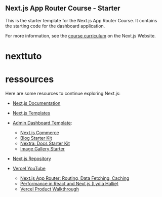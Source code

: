 ## Next.js App Router Course - Starter

This is the starter template for the Next.js App Router Course. It contains the starting code for the dashboard application.

For more information, see the [course curriculum](https://nextjs.org/learn) on the Next.js Website.
# nexttuto




# ressources
Here are some resources to continue exploring Next.js:

- [Next.js Documentation](https://nextjs.org/docs)
- [ Next.js Templates](https://vercel.com/templates?framework=next.js)


- [Admin Dashboard Template](https://vercel.com/templates/next.js/admin-dashboard-tailwind-planetscale-react-nextjs):
  - [Next.js Commerce](https://vercel.com/templates/next.js/nextjs-commerce)
  - [Blog Starter Kit](https://vercel.com/templates/next.js/blog-starter-kit)
  - [Nextra: Docs Starter Kit](https://vercel.com/templates/next.js/documentation-starter-kit)
  - [Image Gallery Starter](https://vercel.com/templates/next.js/image-gallery-starter)
- [Next.js Repository](https://github.com/vercel/next.js)
- [Vercel YouTube](https://www.youtube.com/@VercelHQ/videos)
  - [Next.js App Router: Routing, Data Fetching, Caching](https://www.youtube.com/watch?v=gSSsZReIFRk)
  - [Performance in React and Next.js (Lydia Hallie)](https://www.youtube.com/watch?v=SqVLqvsiAYQ)
  - [Vercel Product Walkthrough](https://www.youtube.com/watch?v=sPmat30SE4k)
